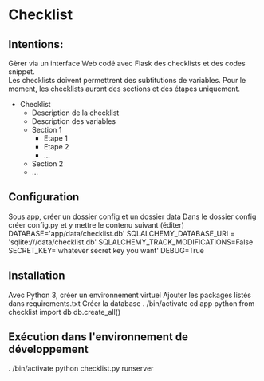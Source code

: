 # Checklist

## Intentions:

Gèrer via un interface Web codé avec Flask des checklists et des codes snippet.  
Les checklists doivent permettrent des subtitutions de variables. Pour le moment, les checklists auront des sections et des étapes uniquement.

- Checklist
  - Description de la checklist
  - Description des variables
  - Section 1
    - Etape 1
    - Etape 2
    - ...
  - Section 2
  - ...

## Configuration

Sous app, créer un dossier config et un dossier data
Dans le dossier config créer config.py et y mettre le contenu suivant (éditer)
DATABASE='app/data/checklist.db'
SQLALCHEMY_DATABASE_URI = 'sqlite:///data/checklist.db'
SQLALCHEMY_TRACK_MODIFICATIONS=False
SECRET_KEY='whatever secret key you want'
DEBUG=True

## Installation

Avec Python 3, créer un environnement virtuel
Ajouter les packages listés dans requirements.txt
Créer la database
. <venv>/bin/activate
cd app
python
from checklist import db
db.create_all()

## Exécution dans l'environnement de développement
. <venv>/bin/activate
python checklist.py runserver